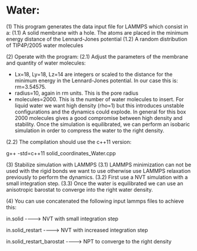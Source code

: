 # Water:

(1) This program generates the data input file for LAMMPS which consist in a: 
(1.1) A solid membrane with a hole. The atoms are placed in the minimum energy distance of the Lennard-Jones potential
(1.2) A random distribution of TIP4P/2005 water molecules

(2) Operate with the program:
(2.1) Adjust the parameters of the membrane and quantity of water molecules:
- Lx=18, Ly=18, Lz=14 are integers or scaled to the distance for the minimum energy in the Lennard-Jones potential. In our case this is: rm=3.54575.
- radius=10, again in rm units. This is the pore radius
- molecules=2000. This is the number of water molecules to insert. For liquid water we want high density (rho=1) but this introduces unstable configurations and the dynamics could explode. In general for this box 2000 molecules gives a good compromise between high density and stability. Once the simulation is equilibrated, we can perform an isobaric simulation in order to compress the water to the right density.

(2.2) The compilation should use the c++11 version:

g++ -std=c++11 solid_coordinates_Water.cpp

(3) Stabilize simulation with LAMMPS
(3.1) LAMMPS minimization can not be used with the rigid bonds we want to use otherwise use LAMMPS relaxation previously to perform the dynamics.
(3.2) First use a NVT simulation with a small integration step.
(3.3) Once the water is equilibrated we can use an anisotropic barostat to converge into the right water density.

(4) You can use concatenated the following input lammps files to achieve this:

in.solid                    ----> NVT with small integration step

in.solid_restart            ----> NVT with increased integration step

in.solid_restart_barostat   ----> NPT to converge to the right density

